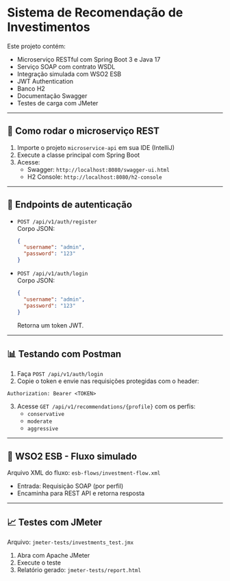 # Sistema de Recomendação de Investimentos

Este projeto contém:

- Microserviço RESTful com Spring Boot 3 e Java 17
- Serviço SOAP com contrato WSDL
- Integração simulada com WSO2 ESB
- JWT Authentication
- Banco H2
- Documentação Swagger
- Testes de carga com JMeter

---

## 🚀 Como rodar o microserviço REST

1. Importe o projeto `microservice-api` em sua IDE (IntelliJ)
2. Execute a classe principal com Spring Boot
3. Acesse:
   - Swagger: `http://localhost:8080/swagger-ui.html`
   - H2 Console: `http://localhost:8080/h2-console`

---

## 🔐 Endpoints de autenticação

- `POST /api/v1/auth/register`  
  Corpo JSON:
  ```json
  {
    "username": "admin",
    "password": "123"
  }
  ```

- `POST /api/v1/auth/login`  
  Corpo JSON:
  ```json
  {
    "username": "admin",
    "password": "123"
  }
  ```
  Retorna um token JWT.

---

## 📊 Testando com Postman

1. Faça `POST /api/v1/auth/login`
2. Copie o token e envie nas requisições protegidas com o header:

```
Authorization: Bearer <TOKEN>
```

3. Acesse `GET /api/v1/recommendations/{profile}` com os perfis:  
   - `conservative`  
   - `moderate`  
   - `aggressive`

---

## 🔁 WSO2 ESB - Fluxo simulado

Arquivo XML do fluxo: `esb-flows/investment-flow.xml`  
- Entrada: Requisição SOAP (por perfil)
- Encaminha para REST API e retorna resposta

---

## 📈 Testes com JMeter

Arquivo: `jmeter-tests/investments_test.jmx`

1. Abra com Apache JMeter
2. Execute o teste
3. Relatório gerado: `jmeter-tests/report.html`

